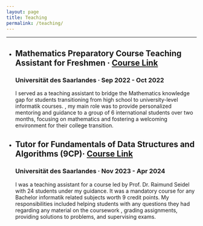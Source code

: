 ```yaml
---
layout: page
title: Teaching
permalink: /teaching/
---
```

---

- ## Mathematics Preparatory Course Teaching Assistant for Freshmen · [Course Link](https://vorkurs.cs.uni-saarland.de/cms/ss22/)
  ###  Universität des Saarlandes · Sep 2022 - Oct 2022 


    I served as a teaching assistant to bridge the Mathematics knowledge gap for students transitioning from high school to university-level informatik courses.
    , my main role was to provide personalized mentoring and guidance to a group of 6 international students over two months, focusing on mathematics and fostering a welcoming environment for their college transition.


- ## Tutor for Fundamentals of Data Structures and Algorithms    (9CP)· [Course Link](https://cms.sic.saarland/gzad2324/)
  ###  Universität des Saarlandes · Nov 2023 - Apr 2024 


    I was a teaching assistant for a course led by Prof. Dr. Raimund Seidel with 24 students under my guidance. It was a mandatory course for any Bachelor informatik related subjects worth 9 credit points. My responsibilities included helping students with any questions they had regarding any material on the coursework , grading assignments, providing solutions to problems, and supervising exams.

